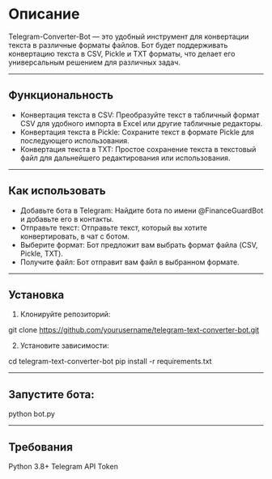 # Описание
Telegram-Converter-Bot — это удобный инструмент для конвертации текста в различные форматы файлов. Бот будет поддерживать конвертацию текста в CSV, Pickle и TXT форматы, что делает его универсальным решением для различных задач.

---
## Функциональность
- Конвертация текста в CSV: Преобразуйте текст в табличный формат CSV для удобного импорта в Excel или другие табличные редакторы.
- Конвертация текста в Pickle: Сохраните текст в формате Pickle для последующего использования.
- Конвертация текста в TXT: Простое сохранение текста в текстовый файл для дальнейшего редактирования или использования.
---
## Как использовать
- Добавьте бота в Telegram: Найдите бота по имени @FinanceGuardBot и добавьте его в контакты.
- Отправьте текст: Отправьте текст, который вы хотите конвертировать, в чат с ботом.
- Выберите формат: Бот предложит вам выбрать формат файла (CSV, Pickle, TXT).
- Получите файл: Бот отправит вам файл в выбранном формате.
---
## Установка
1. Клонируйте репозиторий:

git clone https://github.com/yourusername/telegram-text-converter-bot.git

2. Установите зависимости:

cd telegram-text-converter-bot
pip install -r requirements.txt

---
## Запустите бота:

python bot.py

---
## Требования

Python 3.8+
Telegram API Token
